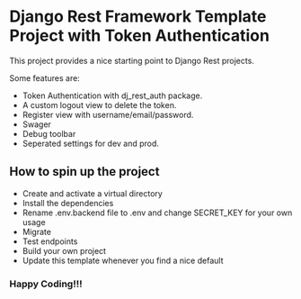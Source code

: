 # Django Rest Framework Template Project with Token Authentication

This project provides a nice starting point to Django Rest projects.

Some features are:

- Token Authentication with dj_rest_auth package.
- A custom logout view to delete the token.
- Register view with username/email/password.
- Swager
- Debug toolbar
- Seperated settings for dev and prod.

## How to spin up the project

- Create and activate a virtual directory
- Install the dependencies
- Rename .env.backend file to .env and change SECRET_KEY for your own usage
- Migrate
- Test endpoints
- Build your own project
- Update this template whenever you find a nice default

### Happy Coding!!!
